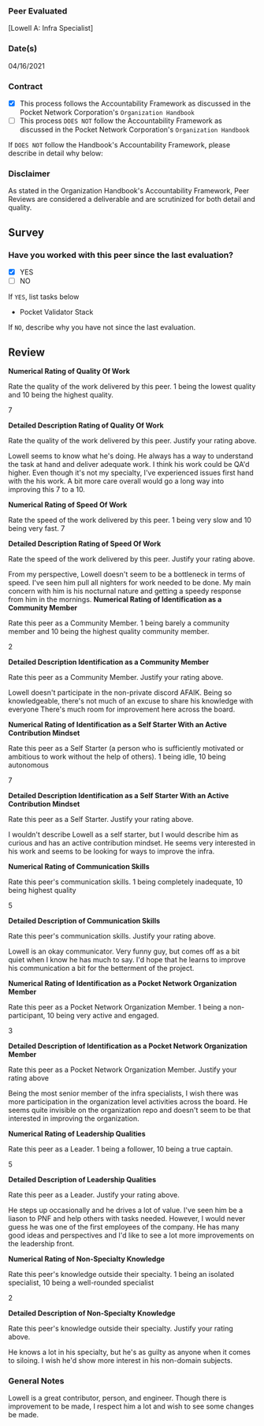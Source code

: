 ### Peer Evaluated
[Lowell A: Infra Specialist]
### Date(s)
04/16/2021
### Contract
- [X] This process follows the Accountability Framework as discussed in the Pocket Network Corporation's `Organization Handbook`
- [ ] This process `DOES NOT` follow the Accountability Framework as discussed in the Pocket Network Corporation's `Organization Handbook`

If `DOES NOT` follow the Handbook's Accountability Framework, please describe in detail why below:

### Disclaimer
As stated in the Organization Handbook's Accountability Framework, Peer Reviews are considered a deliverable and are scrutinized for both detail and quality.
## Survey
### Have you worked with this peer since the last evaluation?
- [X] YES
- [ ] NO

If `YES`, list tasks below
- Pocket Validator Stack

If `NO`, describe why you have not since the last evaluation.

## Review
**Numerical Rating of Quality Of Work** 

Rate the quality of the work delivered by this peer. 1 being the lowest quality and 10 being the highest quality.

7

**Detailed Description Rating of Quality Of Work** 

Rate the quality of the work delivered by this peer. Justify your rating above.

Lowell seems to know what he's doing. He always has a way to understand the task at hand and deliver adequate work. I think his work could be QA'd higher. Even though it's not my specialty, I've experienced issues first hand with the his work. A bit more care overall would go a long way into improving this 7 to a 10.

**Numerical Rating of Speed Of Work** 

Rate the speed of the work delivered by this peer. 1 being very slow and 10 being very fast.
7

**Detailed Description Rating of Speed Of Work** 

Rate the speed of the work delivered by this peer. Justify your rating above.

From my perspective, Lowell doesn't seem to be a bottleneck in terms of speed. I've seen him pull all nighters for work needed to be done. My main concern with him is his nocturnal nature and getting a speedy response from him in the mornings.
**Numerical Rating of Identification as a Community Member** 

Rate this peer as a Community Member. 1 being barely a community member and 10 being the highest quality community member.

2

**Detailed Description Identification as a Community Member** 

Rate this peer as a Community Member. Justify your rating above.

Lowell doesn't participate in the non-private discord AFAIK. Being so knowledgeable, there's not much of an excuse to share his knowledge with everyone There's much room for improvement here across the board.

**Numerical Rating of Identification as a Self Starter With an Active Contribution Mindset** 

Rate this peer as a Self Starter (a person who is sufficiently motivated or ambitious to work without the help of others).
1 being idle, 10 being autonomous

7

**Detailed Description Identification as a Self Starter With an Active Contribution Mindset** 

Rate this peer as a Self Starter. Justify your rating above.

I wouldn't describe Lowell as a self starter, but I would describe him as curious and has an active contribution mindset. He seems very interested in his work and seems to be looking for ways to improve the infra.

**Numerical Rating of Communication Skills** 

Rate this peer's communication skills. 1 being completely inadequate, 10 being highest quality

5

**Detailed Description of Communication Skills** 

Rate this peer's communication skills. Justify your rating above.

Lowell is an okay communicator. Very funny guy, but comes off as a bit quiet when I know he has much to say. I'd hope that he learns to improve his communication a bit for the betterment of the project.

**Numerical Rating of Identification as a Pocket Network Organization Member** 

Rate this peer as a Pocket Network Organization Member. 1 being a non-participant, 10 being very active and engaged.

3

**Detailed Description of Identification as a Pocket Network Organization Member** 

Rate this peer as a Pocket Network Organization Member. Justify your rating above

Being the most senior member of the infra specialists, I wish there was more participation in the organization level activities across the board. He seems quite invisible on the organization repo and doesn't seem to be that interested in improving the organization. 

**Numerical Rating of Leadership Qualities** 

Rate this peer as a Leader. 1 being a follower, 10 being a true captain.

5

**Detailed Description of Leadership Qualities** 

Rate this peer as a Leader. Justify your rating above.

He steps up occasionally and he drives a lot of value. I've seen him be a liason to PNF and help others with tasks needed. However, I would never guess he was one of the first employees of the company. He has many good ideas and perspectives and I'd like to see a lot more improvements on the leadership front. 

**Numerical Rating of Non-Specialty Knowledge** 

Rate this peer's knowledge outside their specialty. 1 being an isolated specialist, 10 being a well-rounded specialist

2

**Detailed Description of Non-Specialty Knowledge** 

Rate this peer's knowledge outside their specialty. Justify your rating above.

He knows a lot in his specialty, but he's as guilty as anyone when it comes to siloing. I wish he'd show more interest in his non-domain subjects.


### General Notes
Lowell is a great contributor, person, and engineer. Though there is improvement to be made, I respect him a lot and wish to see some changes be made.
